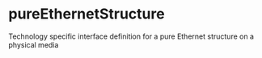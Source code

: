 # pureEthernetStructure
Technology specific interface definition for a pure Ethernet structure on a physical media
